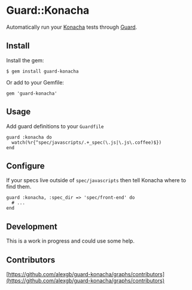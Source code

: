 # Guard::Konacha

Automatically run your [Konacha](https://github.com/jfirebaugh/konacha) tests through [Guard](https://github.com/guard/guard/).

## Install

Install the gem:

    $ gem install guard-konacha

Or add to your Gemfile:

    gem 'guard-konacha'

## Usage

Add guard definitions to your `Guardfile`

    guard :konacha do
      watch(%r{^spec/javascripts/.+_spec(\.js|\.js\.coffee)$})
    end

## Configure

If your specs live outside of `spec/javascripts` then tell Konacha where to find them.

    guard :konacha, :spec_dir => 'spec/front-end' do
      # ...
    end
    
## Development

This is a work in progress and could use some help.

## Contributors

[https://github.com/alexgb/guard-konacha/graphs/contributors](https://github.com/alexgb/guard-konacha/graphs/contributors)